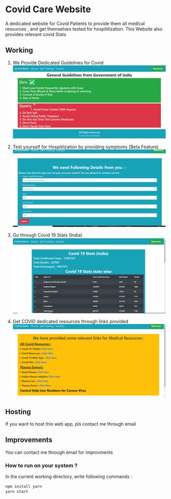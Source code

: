 # Covid Care Website

A dedicated website for Covid Patients to provide them all medical resources , and get themselves tested for hospitilization.
This Website also provides relevant covid Stats



## Working 

1. We Provide Dedicated Guidelines for Covid 
![](/Screenshots/1.PNG)

2. Test yourself for Hospitilzation by providing symptoms (Beta Feature) 
![](/Screenshots/2.PNG)

3. Go through Covid 19 Stats (India)
![](/Screenshots/3.PNG)

4. Get COVID dedicated resources through links provided
![](/Screenshots/4.PNG)

## Hosting
If you want to host this web app, pls contact me through email

## Improvements
You can contact me through email for improvments


### How to run on your system ?

In the current working directory, write following commands : 

~~~
npm install yarn
yarn start
~~~